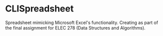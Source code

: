 # CLISpreadsheet
Spreadsheet mimicking Microsoft Excel's functionality. Creating as part of the final assignment for ELEC 278 (Data Structures and Algorithms).
